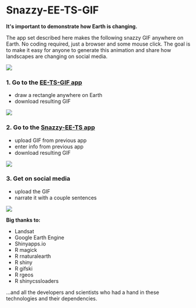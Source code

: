 # Snazzy-EE-TS-GIF
**It's important to demonstrate how Earth is changing.**

The app set described here makes the following snazzy GIF anywhere on Earth. No coding required, just a browser and some mouse click. The goal is to make it easy for anyone to generate this animation and share how landscapes are changing on social media.

<img src="https://github.com/jdbcode/Snazzy-EE-TS-GIF/raw/master/img/snazzy-ee-ts.gif">

### 1. Go to the [EE-TS-GIF app](https://emaprlab.users.earthengine.app/view/lt-gee-time-series-animator)
  - draw a rectangle anywhere on Earth
  - download resulting GIF

<img src="https://github.com/jdbcode/Snazzy-EE-TS-GIF/raw/master/img/ee-ts-gif.png">

### 2. Go to the [Snazzy-EE-TS app](https://jstnbraaten.shinyapps.io/snazzy-ee-ts-gif/)
  - upload GIF from previous app
  - enter info from previous app
  - download resulting GIF

<img src="https://github.com/jdbcode/Snazzy-EE-TS-GIF/raw/master/img/snazzy-ee-ts-gif.png">

### 3. Get on social media
  - upload the GIF
  - narrate it with a couple sentences

<img src="https://github.com/jdbcode/Snazzy-EE-TS-GIF/raw/master/img/snazzy-ee-ts-media.png">

**Big thanks to:**

- Landsat
- Google Earth Engine
- Shinyapps.io
- R magick
- R rnaturalearth
- R shiny
- R gifski
- R rgeos
- R shinycssloaders

...and all the developers and scientists who had a hand in these technologies and their dependencies.













